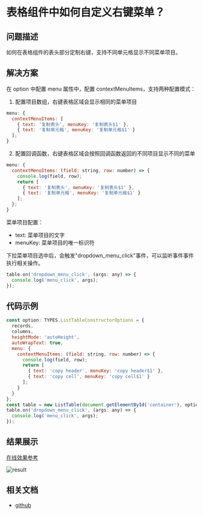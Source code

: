 # 表格组件中如何自定义右键菜单？

## 问题描述

如何在表格组件的表头部分定制右键，支持不同单元格显示不同菜单项目。

## 解决方案

在 option 中配置 menu 属性中，配置 contextMenuItems，支持两种配置模式：

1. 配置项目数组，右键表格区域会显示相同的菜单项目

```javascript
menu: {
  contextMenuItems: [
    { text: '复制表头', menuKey: '复制表头$1' },
    { text: '复制单元格', menuKey: '复制单元格$1' }
  ];
}
```

2. 配置回调函数，右键表格区域会按照回调函数返回的不同项目显示不同的菜单

```javascript
menu: {
  contextMenuItems: (field: string, row: number) => {
    console.log(field, row);
    return [
      { text: '复制表头', menuKey: '复制表头$1' },
      { text: '复制单元格', menuKey: '复制单元格$1' }
    ];
  };
}
```

菜单项目配置：

- text: 菜单项目的文字
- menuKey: 菜单项目的唯一标识符

下拉菜单项目选中后，会触发"dropdown_menu_click"事件，可以监听事件事件执行相关操作。

```javascript
table.on('dropdown_menu_click', (args: any) => {
  console.log('menu_click', args);
});
```

## 代码示例

```javascript
const option: TYPES.ListTableConstructorOptions = {
  records,
  columns,
  heightMode: 'autoHeight',
  autoWrapText: true,
  menu: {
    contextMenuItems: (field: string, row: number) => {
      console.log(field, row);
      return [
        { text: 'copy header', menuKey: 'copy header$1' },
        { text: 'copy cell', menuKey: 'copy cell$1' }
      ];
    }
  }
};
const table = new ListTable(document.getElementById('container'), option);
table.on('dropdown_menu_click', (args: any) => {
  console.log('menu_click', args);
});
```

## 结果展示

[在线效果参考](https://codesandbox.io/s/vtable-context-menu-m8vx7v)

![result](/vtable/faq/18-0.png)

## 相关文档

- [github](https://github.com/VisActor/VTable)
